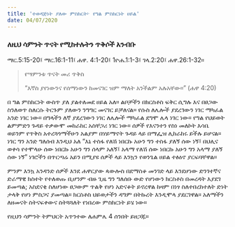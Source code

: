 ```yaml
---
title: 'ተወዳጅነት ያለው ምስክርት፦ የግል ምስክርነት ሀይል'
date: 04/07/2020
---
```


### ለዚህ ሳምንት ጥናት የሚከተሉትን ጥቅሶች አንብቡ
ማር.5:15-20፤ ማር.16:1-11፤ ሐዋ. 4:1-20፤ 1ዮሐ.1:1-3፤ ገላ.2:20፤ ሐዋ.26:1-32።

> <p>የሣምንቱ ጥናት መሪ ጥቅስ</p>
> “እኛስ ያየነውንና የሰማነውን ከመናገር ዝም ማለት አንችልም አሉአቸው።” (ሐዋ 4:20)

በ  ግል ምስክርነት ውስጥ ያለ ያልተለመደ ሀይል አለ። ልቦቻችን በክርስቶስ ፍቅር ሲግሉ እና በፀጋው ስንለወጥ ስለርሱ ትርጉም ያለውን ንግግር መናገር ይቻለናል። የሱስ ለሌሎች ያደረገውን ነገር ማካፈል አንድ ነገር ነው። በግላችን ለኛ ያደረገውን ነገር ለሌሎች ማካፈል ደግሞ ሌላ ነገር ነው። የግል የህይወት ልምምድን ጉዳይ ተቃውሞ መከራከር አስቸጋሪ ነገር ነው። ሰዎች የእናንተን የስነ መለኮት እሳቤ ወይንም የጥቅስ አተረጓጎማችሁን አልያም በሃይማኖት ጉዳይ ላይ በማፌዝ ሊከራከሩ ይችሉ ይሆናል። ነገር ግን አንድ ግለሰብ እንዲህ አለ “እኔ ተስፋ የለሽ ነበርኩ አሁን ግን ተስፋ ያለኝ ሰው ነኝ፤ በህሊና ወቀሳ የተሞላሁ ሰው ነበርኩ አሁን ግን ሰላም አለኝ፤ አላማ የለሽ ሰው ነበርኩ አሁን ግን አላማ ያለኝ ሰው ነኝ” ነገሮችን በጥርጣሬ አይን በሚያዩ ሰዎች ላይ እንኳን የወንጌል ሀይል ተፅዕኖ ያርፍባቸዋል።

ምንም እንኳ አንዳንድ ሰዎች እንደ ሐዋርያው ጳውሎስ በደማስቆ መንገድ ላይ እንደሆነው ድንገተኛና ድራማዊ ክስተት የተለወጡ ቢሆንም ብዙ ጊዜ ግን ግለሰቡ ውድ የሆነውን ክርስቶስ በመረዳት እያደገ ይመጣል; አስደናቂ ስለሆነው ፀጋውም ጥልቅ የሆነ አድናቆት ይኖረዋል ከዛም በነፃ ስለተበረከተለት ድነት ታላቅ የሆነ ምስጋና ያመጣል። ክርስቶስ ህይወታችን ዳግም በትኩረት እንዲሞላ ያደርገዋል። አለማችን ለዘመናት ስትናፍቀውና ስትጓጓለት የነበረው ምስክርነት ይሄ ነው።

የዚህን ሳምንት ትምህርት አጥንተው ለሐምሌ 4 ሰንበት ይዘጋጁ።